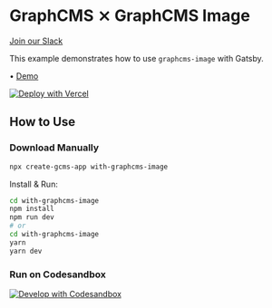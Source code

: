 # GraphCMS ⨯ GraphCMS Image

[Join our Slack](https://slack.graphcms.com)

This example demonstrates how to use `graphcms-image` with Gatsby.

• [Demo](https://graphcms-with-graphcms-image.now.sh)

[![Deploy with Vercel](https://vercel.com/button)](https://vercel.com/import/project?template=https://github.com/GraphCMS/graphcms-examples/tree/master/with-graphcms-image)

## How to Use

### Download Manually

```bash
npx create-gcms-app with-graphcms-image
```

Install & Run:

```bash
cd with-graphcms-image
npm install
npm run dev
# or
cd with-graphcms-image
yarn
yarn dev
```

### Run on Codesandbox

[![Develop with Codesandbox](https://codesandbox.io/static/img/play-codesandbox.svg)](https://codesandbox.io/s/github/GraphCMS/graphcms-examples/tree/master/with-graphcms-image)

